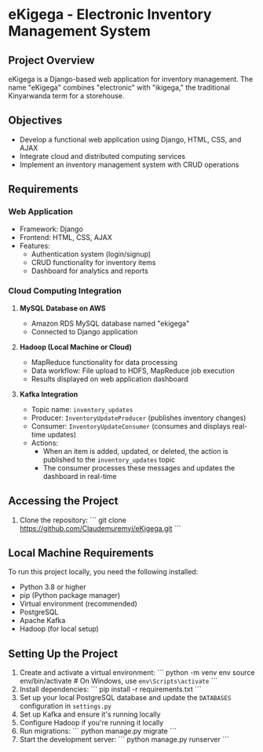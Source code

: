 # eKigega - Electronic Inventory Management System

## Project Overview
eKigega is a Django-based web application for inventory management. The name "eKigega" combines "electronic" with "ikigega," the traditional Kinyarwanda term for a storehouse.

## Objectives
- Develop a functional web application using Django, HTML, CSS, and AJAX
- Integrate cloud and distributed computing services
- Implement an inventory management system with CRUD operations

## Requirements

### Web Application
- Framework: Django
- Frontend: HTML, CSS, AJAX
- Features:
  - Authentication system (login/signup)
  - CRUD functionality for inventory items
  - Dashboard for analytics and reports

### Cloud Computing Integration
1. **MySQL Database on AWS**
   - Amazon RDS MySQL database named "ekigega"
   - Connected to Django application

2. **Hadoop (Local Machine or Cloud)**
   - MapReduce functionality for data processing
   - Data workflow: File upload to HDFS, MapReduce job execution
   - Results displayed on web application dashboard

3. **Kafka Integration**
   - Topic name: `inventory_updates`
   - Producer: `InventoryUpdateProducer` (publishes inventory changes)
   - Consumer: `InventoryUpdateConsumer` (consumes and displays real-time updates)
   - Actions:
     - When an item is added, updated, or deleted, the action is published to the `inventory_updates` topic
     - The consumer processes these messages and updates the dashboard in real-time

## Accessing the Project
1. Clone the repository:
   \`\`\`
   git clone https://github.com/Claudemuremyi/eKigega.git
   \`\`\`

## Local Machine Requirements
To run this project locally, you need the following installed:
- Python 3.8 or higher
- pip (Python package manager)
- Virtual environment (recommended)
- PostgreSQL
- Apache Kafka
- Hadoop (for local setup)

## Setting Up the Project
1. Create and activate a virtual environment:
   \`\`\`
   python -m venv env
   source env/bin/activate  # On Windows, use `env\Scripts\activate`
   \`\`\`
2. Install dependencies:
   \`\`\`
   pip install -r requirements.txt
   \`\`\`
3. Set up your local PostgreSQL database and update the `DATABASES` configuration in `settings.py`
4. Set up Kafka and ensure it's running locally
5. Configure Hadoop if you're running it locally
6. Run migrations:
   \`\`\`
   python manage.py migrate
   \`\`\`
7. Start the development server:
   \`\`\`
   python manage.py runserver
   \`\`\`

